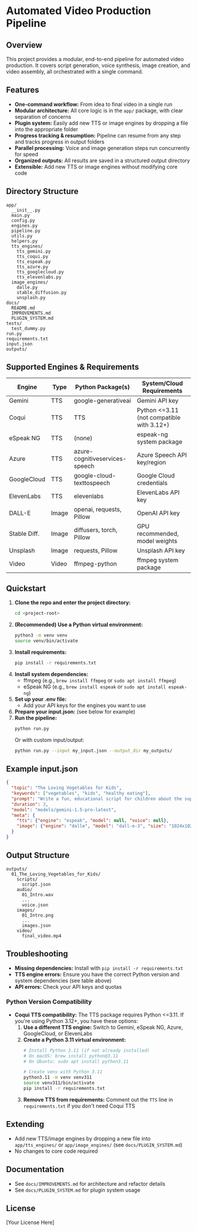 # Automated Video Production Pipeline

## Overview
This project provides a modular, end-to-end pipeline for automated video production. It covers script generation, voice synthesis, image creation, and video assembly, all orchestrated with a single command.

## Features
- **One-command workflow:** From idea to final video in a single run
- **Modular architecture:** All core logic is in the `app/` package, with clear separation of concerns
- **Plugin system:** Easily add new TTS or image engines by dropping a file into the appropriate folder
- **Progress tracking & resumption:** Pipeline can resume from any step and tracks progress in output folders
- **Parallel processing:** Voice and image generation steps run concurrently for speed
- **Organized outputs:** All results are saved in a structured output directory
- **Extensible:** Add new TTS or image engines without modifying core code

## Directory Structure
```
app/
  __init__.py
  main.py
  config.py
  engines.py
  pipeline.py
  utils.py
  helpers.py
  tts_engines/
    tts_gemini.py
    tts_coqui.py
    tts_espeak.py
    tts_azure.py
    tts_googlecloud.py
    tts_elevenlabs.py
  image_engines/
    dalle.py
    stable_diffusion.py
    unsplash.py
docs/
  README.md
  IMPROVEMENTS.md
  PLUGIN_SYSTEM.md
tests/
  test_dummy.py
run.py
requirements.txt
input.json
outputs/
```

## Supported Engines & Requirements
| Engine         | Type   | Python Package(s)         | System/Cloud Requirements           |
|---------------|--------|--------------------------|-------------------------------------|
| Gemini        | TTS    | google-generativeai      | Gemini API key                      |
| Coqui         | TTS    | TTS                      | Python <=3.11 (not compatible with 3.12+) |
| eSpeak NG     | TTS    | (none)                   | espeak-ng system package            |
| Azure         | TTS    | azure-cognitiveservices-speech | Azure Speech API key/region   |
| GoogleCloud   | TTS    | google-cloud-texttospeech | Google Cloud credentials           |
| ElevenLabs    | TTS    | elevenlabs               | ElevenLabs API key                  |
| DALL-E        | Image  | openai, requests, Pillow | OpenAI API key                      |
| Stable Diff.  | Image  | diffusers, torch, Pillow | GPU recommended, model weights      |
| Unsplash      | Image  | requests, Pillow         | Unsplash API key                    |
| Video         | Video  | ffmpeg-python            | ffmpeg system package               |

## Quickstart
1. **Clone the repo and enter the project directory:**
   ```sh
   cd <project-root>
   ```
2. **(Recommended) Use a Python virtual environment:**
   ```sh
   python3 -m venv venv
   source venv/bin/activate
   ```
3. **Install requirements:**
   ```sh
   pip install -r requirements.txt
   ```
4. **Install system dependencies:**
   - ffmpeg (e.g., `brew install ffmpeg` or `sudo apt install ffmpeg`)
   - eSpeak NG (e.g., `brew install espeak` or `sudo apt install espeak-ng`)
5. **Set up your .env file:**
   - Add your API keys for the engines you want to use
6. **Prepare your input.json:** (see below for example)
7. **Run the pipeline:**
   ```sh
   python run.py
   ```
   Or with custom input/output:
   ```sh
   python run.py --input my_input.json --output_dir my_outputs/
   ```

## Example input.json
```json
{
  "topic": "The Loving Vegetables for Kids",
  "keywords": ["vegetables", "kids", "healthy eating"],
  "prompt": "Write a fun, educational script for children about the superpowers of vegetables.",
  "duration": 3,
  "model": "models/gemini-1.5-pro-latest",
  "meta": {
    "tts": {"engine": "espeak", "model": null, "voice": null},
    "image": {"engine": "dalle", "model": "dall-e-3", "size": "1024x1024", "quality": "standard"}
  }
}
```

## Output Structure
```
outputs/
  01_The_Loving_Vegetables_for_Kids/
    scripts/
      script.json
    audio/
      01_Intro.wav
      ...
      voice.json
    images/
      01_Intro.png
      ...
      images.json
    video/
      final_video.mp4
```

## Troubleshooting
- **Missing dependencies:** Install with `pip install -r requirements.txt`
- **TTS engine errors:** Ensure you have the correct Python version and system dependencies (see table above)
- **API errors:** Check your API keys and quotas

### Python Version Compatibility
- **Coqui TTS compatibility:** The TTS package requires Python <=3.11. If you're using Python 3.12+, you have these options:
  1. **Use a different TTS engine:** Switch to Gemini, eSpeak NG, Azure, GoogleCloud, or ElevenLabs
  2. **Create a Python 3.11 virtual environment:**
     ```sh
     # Install Python 3.11 (if not already installed)
     # On macOS: brew install python@3.11
     # On Ubuntu: sudo apt install python3.11
     
     # Create venv with Python 3.11
     python3.11 -m venv venv311
     source venv311/bin/activate
     pip install -r requirements.txt
     ```
  3. **Remove TTS from requirements:** Comment out the `TTS` line in `requirements.txt` if you don't need Coqui TTS

## Extending
- Add new TTS/image engines by dropping a new file into `app/tts_engines/` or `app/image_engines/` (see `docs/PLUGIN_SYSTEM.md`)
- No changes to core code required

## Documentation
- See `docs/IMPROVEMENTS.md` for architecture and refactor details
- See `docs/PLUGIN_SYSTEM.md` for plugin system usage

## License
[Your License Here]